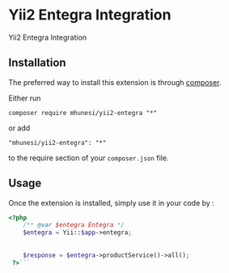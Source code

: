 Yii2 Entegra Integration
========================
Yii2 Entegra Integration

Installation
------------

The preferred way to install this extension is through [composer](http://getcomposer.org/download/).

Either run

```
composer require mhunesi/yii2-entegra "*"
```

or add

```
"mhunesi/yii2-entegra": "*"
```

to the require section of your `composer.json` file.


Usage
-----

Once the extension is installed, simply use it in your code by  :

```php
<?php
    /** @var $entegra Entegra */
    $entegra = Yii::$app->entegra;
   
    
    $response = $entegra->productService()->all();
 ?>```